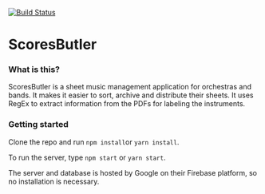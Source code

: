 [![Build Status](https://travis-ci.org/BouvetNord/it2901_2018_SheetMusic.svg?branch=dev)](https://travis-ci.org/BouvetNord/it2901_2018_SheetMusic)

# ScoresButler

### What is this?

ScoresButler is a sheet music management application for orchestras and bands. It makes it easier to sort, archive and distribute their sheets. It uses RegEx to extract information from the PDFs for labeling the instruments.

### Getting started

Clone the repo and run `npm install`or `yarn install`.

To run the server, type `npm start` or `yarn start`.

The server and database is hosted by Google on their Firebase platform, so no installation is necessary.

